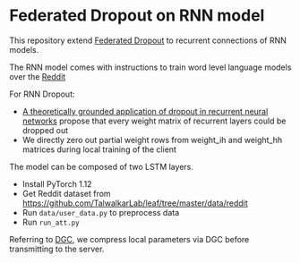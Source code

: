 # Federated Dropout on RNN model

This repository extend [Federated Dropout](https://arxiv.org/abs/1812.07210) to recurrent connections of RNN models.

The RNN model comes with instructions to train word level language models over the [Reddit](https://github.com/TalwalkarLab/leaf/tree/master/data/reddit)

For RNN Dropout:
+  [A theoretically grounded application of dropout in recurrent neural networks](https://arxiv.org/abs/1512.05287) propose that every weight matrix of recurrent layers could be dropped out
+  We directly zero out partial weight rows from weight_ih and weight_hh matrices during local training of the client

The model can be composed of two LSTM layers.

+ Install PyTorch 1.12
+ Get Reddit dataset from https://github.com/TalwalkarLab/leaf/tree/master/data/reddit
+ Run `data/user_data.py` to preprocess data
+ Run `run_att.py`

Referring to [DGC](https://arxiv.org/abs/1712.01887), we compress local parameters via DGC before transmitting to the server.
